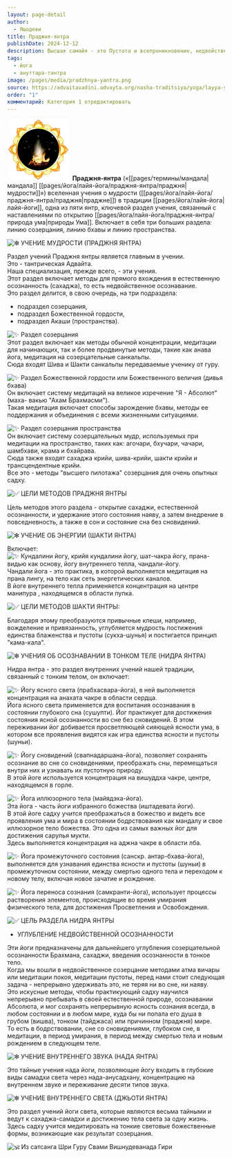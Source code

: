 ```yaml
---
layout: page-detail
author:
  - Яшодеви
title: Праджня-янтра
publishDate: 2024-12-12
description: Высшая самайя - это Пустота и всепроникновение, недвойственность и изначальная чистота и безупречность нашей исконной изначальной Мудрости (Праджняны)
tags:
  - йога
  - ануттара-тантра
image: /pages/media/pradzhnya-yantra.png
source: https://advaitavadini.advayta.org/nasha-traditsiya/yoga/layya-yoga/put-mudrosti-pradzhnya-yantra/
order: "1"
комментарий: Категория 1 отредактировать
---
```

![Праджня-янтра](pages/media/pradzhnya-yantra.png)
![]()
**Праджня-янтра** («[[pages/термины/мандала|мандала]] [[pages/йога/лайя-йога/праджня-янтра/праджня|мудрости]]») вселенная учения о мудрости ([[pages/йога/лайя-йога/праджня-янтра/праджня|праджне]]) в традиции [[pages/йога/лайя-йога|лайя-йоги]], одна из пяти янтр, ключевой раздел учения, связанный с наставлениями по открытию [[pages/йога/лайя-йога/праджня-янтра/природа ума|природы Ума]]. Включает в себя три больших раздела: линию созерцания, линию бхавы и линию пространства.

  
![❇](https://vk.com/emoji/e/e29d87_2x.png) УЧЕНИЕ МУДРОСТИ (ПРАДЖНЯ ЯНТРА)

  

Раздел учений Праджня янтры является главным в учении.  
Это - тантрическая Адвайта.  
Наша специализация, прежде всего, - эти учения.  
Этот раздел включает методы для прямого вхождения в естественную осознанность (сахаджа), то есть недвойственное осознавание.  
Это раздел делится, в свою очередь, на три подраздела:  
- подраздел созерцания,  
- подраздел Божественной гордости,  
- подраздел Акаши (пространства).

  

![✨](https://vk.com/emoji/e/e29ca8_2x.png) Раздел созерцания  
Этот раздел включает как методы обычной концентрации, медитации для начинающих, так и более продвинутые методы, такие как анава йога, медитация на созерцательные санкальпы.  
Сюда входят Шива и Шакти санкальпы передаваемые ученику от гуру.

  

![✨](https://vk.com/emoji/e/e29ca8_2x.png) Раздел Божественной гордости или Божественного величия (дивья бхава)  
Он включает систему медитаций на великое изречение "Я - Абсолют" (маха- вакью "Ахам Брахмасми").  
Такая медитация включает способы зарождение бхавы, методы ее поддержания и объединения с всеми жизненными ситуациями.

  

![✨](https://vk.com/emoji/e/e29ca8_2x.png) Раздел созерцания пространства  
Он включает систему созерцательных мудр, используемых при медитации на пространство, таких как: агочари, бхучари, чачари, шамбхави, крама и бхайрава.  
Сюда также входят сахаджа крийи, шива-крийи, шакти крийи и трансцендентные крийи.  
Все это - методы "высшего пилотажа" созерцания для очень опытных садху.

  

![✅](https://vk.com/emoji/e/e29c85_2x.png) ЦЕЛИ МЕТОДОВ ПРАДЖНЯ ЯНТРЫ

  

Цель методов этого раздела - открытие сахаджи, естественной осознанности, и удержание этого состояния наяву, а затем внедрение в повседневность, а также в сон и состояние сна без сновидений.

  

![❇](https://vk.com/emoji/e/e29d87_2x.png) УЧЕНИЕ ОБ ЭНЕРГИИ (ШАКТИ ЯНТРА)

  

Включает:  
![✨](https://vk.com/emoji/e/e29ca8_2x.png) Кундалини йогу, крийя кундалини йогу, шат-чакра йогу, прана-видью как основу, йогу внутреннего тепла, чандали-йогу.  
Чандали йога - это практика, в которой выполняется медитация на прана лингу, на тело как сеть энергетических каналов.  
В йоге внутреннего тепла применяется концентрация на центре манипура , находящемся в области пупка.

  

![✅](https://vk.com/emoji/e/e29c85_2x.png) ЦЕЛИ МЕТОДОВ ШАКТИ ЯНТРЫ:

  

Благодаря этому преобразуются привычные клеши, например, вожделение и привязанность, углубляется мудрость постижения единства блаженства и пустоты (сукха-шунья) и постигается принцип "кама-кала".  
  
![❇](https://vk.com/emoji/e/e29d87_2x.png) УЧЕНИЯ ОБ ОСОЗНАВАНИИ В ТОНКОМ ТЕЛЕ (НИДРА ЯНТРА)

  

Нидра янтра - это раздел внутренних учений нашей традиции, связанный с тонким телом, он включает:

  

![✨](https://vk.com/emoji/e/e29ca8_2x.png) Йогу ясного света (прабхасвара-йога), в ней выполняется концентрация на анахата чакре в области сердца.  
Йога ясного света применяется для воспитания осознавания в состоянии глубокого сна (сушупти). Йог практикует для достижения состояния ясной осознанности во сне без сновидений. В этом переживании йог добивается просветляющей сияющей ясности ума, в котором все проявления видятся как игра единства ясности и пустоты (шуньи).  
  
![✨](https://vk.com/emoji/e/e29ca8_2x.png) Йогу сновидений (свапнадаршана-йога), позволяет сохранять осознание во сне со сновидениями, преображать сны, перемещаться внутри них и узнавать их пустотную природу.  
В этой йоге используется концентрация на вишуддха чакре, центре, находящемся в горле.

  

![✨](https://vk.com/emoji/e/e29ca8_2x.png) Йога иллюзорного тела (майядэха-йога).  
Эта йога - часть йоги избранного божества (иштадевата йоги).  
В этой йоге садху учится преображаться в божество и видеть все проявления ума и мира в состоянии бодрствования как мандалу и свое иллюзорное тело божества. Это одна из самых важных йог для достижения сарупья мукти.  
Здесь выполняется концентрация на аджна чакре в области лба.  
  
![✨](https://vk.com/emoji/e/e29ca8_2x.png) Йога промежуточного состояния (санскр. антар-бхава-йога), выполняется для узнавания единства ясности и пустоты (шуньи) в промежуточном состоянии, между смертью одного тела и переходом к новому телу, включая новое зачатие и рождение.

  

![✨](https://vk.com/emoji/e/e29ca8_2x.png) Йога переноса сознания (самкранти-йога), использует процессы растворения элементов, происходящие во время умирания физического тела, для достижения Просветления и Освобождения.

  

![✅](https://vk.com/emoji/e/e29c85_2x.png) ЦЕЛЬ РАЗДЕЛА НИДРА ЯНТРЫ  
- УГЛУБЛЕНИЕ НЕДВОЙСТВЕННОЙ ОСОЗНАННОСТИ

  

Эти йоги предназначены для дальнейшего углубления созерцательной осознанности Брахмана, сахаджи, введения осознанности в тонкое тело.  
Когда мы вошли в недвойственное созерцание методами атма вичары или медитации покоя, медитации пустоты, перед нами стоит следующая задача - непрерывно удерживать это, не теряя ни во сне, ни наяву.  
Это искусные методы, чтобы практикующий садху научился непрерывно пребывать в своей естественной природе, осознавании Абсолюта, и мог сохранять непрерывную ясность сознания всегда, в любом состоянии и в любом мире, куда бы ни попала его душа в грубом (вишва), тонком (тайджаса) или причинном (праджня) мире.  
То есть в бодрствовании, сне со сновидениями, глубоком сне, в медитации, в период умирания, в период между смертью тела и новым рождением в следующем теле.

  

![❇](https://vk.com/emoji/e/e29d87_2x.png) УЧЕНИЕ ВНУТРЕННЕГО ЗВУКА (НАДА ЯНТРА)

  

Это тайные учения нада йоги, позволяющие йогу входить в глубокие виды самадхи света через нада-анусадхану, концентрацию на внутреннем звуке и переживание десяти типов звука.

  

![❇](https://vk.com/emoji/e/e29d87_2x.png) УЧЕНИЕ ВНУТРЕННЕГО СВЕТА (ДЖЬОТИ ЯНТРА)

  

Это раздел учений йоги света, которые являются весьма тайными и ведут к сахаджа-самадхи и достижению тела света за одну жизнь.  
Здесь садху учится медитировать на тонкие световые божественные формы, возникающие как результат созерцания.

  

![🕉](https://vk.com/emoji/e/f09f9589_2x.png) Из сатсанга Шри Гуру Свами Вишнудеванада Гири


